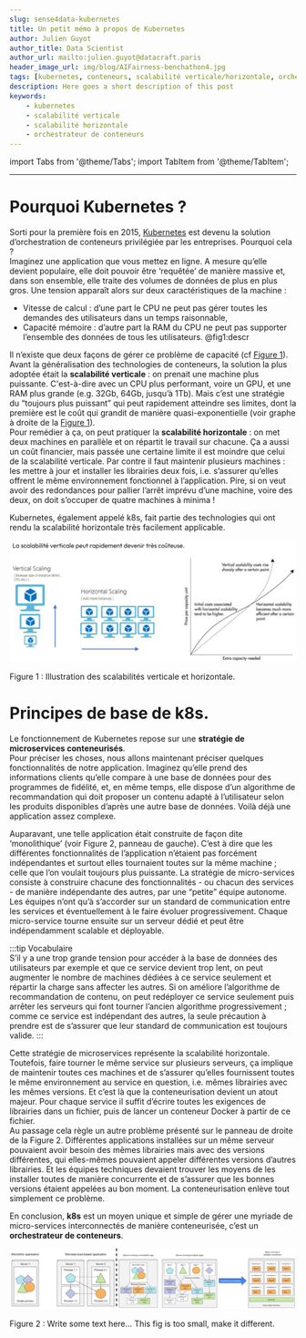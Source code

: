 ```yaml
---
slug: sense4data-kubernetes
title: Un petit mémo à propos de Kubernetes  
author: Julien Guyot
author_title: Data Scientist
author_url: mailto:julien.guyot@datacraft.paris
header_image_url: img/blog/AIFairness-benchathon4.jpg
tags: [kubernetes, conteneurs, scalabilité verticale/horizontale, orchestrateur de conteneurs,]
description: Here goes a short description of this post
keywords:
    - kubernetes
    - scalabilité verticale
    - scalabilité horizontale
    - orchestrateur de conteneurs
---
```


import Tabs from '@theme/Tabs';
import TabItem from '@theme/TabItem';

<!--truncate-->

---

# Pourquoi Kubernetes ?

Sorti pour la première fois en 2015, [Kubernetes](https://en.wikipedia.org/wiki/Kubernetes) est devenu la solution d’orchestration de conteneurs privilégiée par les entreprises. Pourquoi cela ?  
Imaginez une application que vous mettez en ligne. A mesure qu’elle devient populaire, elle doit pouvoir être ‘requêtée’ de manière massive et, dans son ensemble, elle traite des volumes de données de plus en plus gros. Une tension apparaît alors sur deux caractéristiques de la machine :
* Vitesse de calcul : d’une part le CPU ne peut pas gérer toutes les demandes des utilisateurs dans un temps raisonnable,
* Capacité mémoire : d’autre part la RAM du CPU ne peut pas supporter l’ensemble des données de tous les utilisateurs. @fig1:descr

Il n’existe que deux façons de gérer ce problème de capacité (cf [Figure 1](#Figure1)).  
Avant la généralisation des technologies de conteneurs, la solution la plus adoptée était la **scalabilité verticale** : on prenait une machine plus puissante. C'est-à-dire avec un CPU plus performant, voire un GPU, et une RAM plus grande (e.g. 32Gb, 64Gb, jusqu’à 1Tb). Mais c’est une stratégie du “toujours plus puissant” qui peut rapidement atteindre ses limites, dont la première est le coût qui grandit de manière quasi-exponentielle (voir graphe à droite de la [Figure 1](#Figure1)).<a name="Figure1"></a>  
Pour remédier à ça, on peut pratiquer la __scalabilité horizontale__ : on met deux machines en parallèle et on répartit le travail sur chacune. Ça a aussi un coût financier, mais passée une certaine limite il est moindre que celui de la scalabilité verticale. Par contre il faut maintenir plusieurs machines : les mettre à jour et installer les librairies deux fois, i.e. s’assurer qu’elles offrent le même environnement fonctionnel à l’application. Pire, si on veut avoir des redondances pour pallier l’arrêt imprévu d’une machine, voire des deux, on doit s’occuper de quatre machines à minima !

Kubernetes, également appelé k8s, fait partie des technologies qui ont rendu la scalabilité horizontale très facilement applicable.

![Figure1](./img/2022-04-21-Kubernetes/Figure1-scalabilites.png "Illustration des scalabilités verticale et horizontale.")
<div style={{'textAlign':'center', 'marginLeft': '9em', 'marginRight': '9em', 'marginBottom': '5em'}}>
Figure 1 : Illustration des scalabilités verticale et horizontale.
</div>


# Principes de base de k8s.

Le fonctionnement de Kubernetes repose sur une **stratégie de microservices conteneurisés**.  
Pour préciser les choses, nous allons maintenant préciser quelques fonctionnalités de notre application. Imaginez qu’elle prend des informations clients qu’elle compare à une base de données pour des programmes de fidélité, et, en même temps, elle dispose d’un algorithme de recommandation qui doit proposer un contenu adapté à l’utilisateur selon les produits disponibles d’après une autre base de données. Voilà déjà une application assez complexe.

Auparavant, une telle application était construite de façon dite ‘monolithique’ (voir Figure 2, panneau de gauche). C’est à dire que les différentes fonctionnalités de l’application n’étaient pas forcément indépendantes et surtout elles tournaient toutes sur la même machine ; celle que l’on voulait toujours plus puissante.
La stratégie de micro-services consiste à construire chacune des fonctionnalités - ou chacun des services - de manière indépendante des autres, par une “petite” équipe autonome. Les équipes n’ont qu’à s’accorder sur un standard de communication entre les services et éventuellement à le faire évoluer progressivement. Chaque micro-service tourne ensuite sur un serveur dédié et peut être indépendamment scalable et déployable.  


:::tip Vocabulaire  
<Tabs>
  <TabItem value="Indépendamment scalable" label="Indépendamment scalable">S’il y a une trop grande tension pour accéder à la base de données des utilisateurs par exemple et que ce service devient trop lent, on peut augmenter le nombre de machines dédiées à ce service seulement et répartir la charge sans affecter les autres.</TabItem>
  <TabItem value="Indépendamment déployable" label="Indépendamment déployable">Si on améliore l’algorithme de recommandation de contenu, on peut redéployer ce service seulement puis arrêter les serveurs qui font tourner l’ancien algorithme progressivement ; comme ce service est indépendant des autres, la seule précaution à prendre est de s’assurer que leur standard de communication est toujours valide.</TabItem>
</Tabs>
:::


Cette stratégie de microservices représente la scalabilité horizontale. Toutefois, faire tourner le même service sur plusieurs serveurs, ça implique de maintenir toutes ces machines et de s’assurer qu’elles fournissent toutes le même environnement au service en question, i.e. mêmes librairies avec les mêmes versions. Et c’est là que la conteneurisation devient un atout majeur. Pour chaque service il suffit d’écrire toutes les exigences de librairies dans un fichier, puis de lancer un conteneur Docker à partir de ce fichier.  
Au passage cela règle un autre problème présenté sur le panneau de droite de la Figure 2. Différentes applications installées sur un même serveur pouvaient avoir besoin des mêmes librairies mais avec des versions différentes, qui elles-mêmes pouvaient appeler différentes versions d’autres librairies. Et les équipes techniques devaient trouver les moyens de les installer toutes de manière concurrente et de s’assurer que les bonnes versions étaient appelées au bon moment. La conteneurisation enlève tout simplement ce problème.  

En conclusion, **k8s** est un moyen unique et simple de gérer une myriade de micro-services interconnectés de manière conteneurisée, c’est un **orchestrateur de conteneurs**.

![Figure 2](./img/2022-04-21-Kubernetes/Figure2-conteneurisation.png "Figure 2")
<div style={{'textAlign':'center', 'marginLeft': '9em', 'marginRight': '9em', 'marginBottom': '5em'}}>
Figure 2 : Write some text here... This fig is too small, make it different.
</div>
